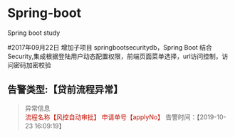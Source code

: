 # Spring-boot
Spring boot study

#2017年09月22日
增加子项目 springbootsecuritydb，Spring Boot 结合 Security,集成根据登陆用户动态配置权限，前端页面菜单选择，url访问控制，访问密码加密校验

## 告警类型:【贷前流程异常】
> 异常信息  
>  <font color='comment'>流程名称【风控自动审批】</font>
>  <font color='comment'>申请单号【applyNo】</font>
告警时间：【2019-10-23 16:09:19】
